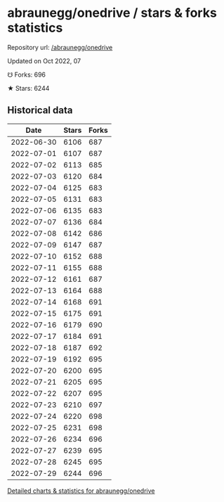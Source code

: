 # abraunegg/onedrive / stars & forks statistics

Repository url: [/abraunegg/onedrive](https://github.com/abraunegg/onedrive)

Updated on Oct 2022, 07

☋ Forks: 696

★ Stars: 6244

## Historical data
| Date | Stars | Forks |
|------|-------|-------|
| 2022-06-30 | 6106 | 687 | 
| 2022-07-01 | 6107 | 687 | 
| 2022-07-02 | 6113 | 685 | 
| 2022-07-03 | 6120 | 684 | 
| 2022-07-04 | 6125 | 683 | 
| 2022-07-05 | 6131 | 683 | 
| 2022-07-06 | 6135 | 683 | 
| 2022-07-07 | 6136 | 684 | 
| 2022-07-08 | 6142 | 686 | 
| 2022-07-09 | 6147 | 687 | 
| 2022-07-10 | 6152 | 688 | 
| 2022-07-11 | 6155 | 688 | 
| 2022-07-12 | 6161 | 687 | 
| 2022-07-13 | 6164 | 688 | 
| 2022-07-14 | 6168 | 691 | 
| 2022-07-15 | 6175 | 691 | 
| 2022-07-16 | 6179 | 690 | 
| 2022-07-17 | 6184 | 691 | 
| 2022-07-18 | 6187 | 692 | 
| 2022-07-19 | 6192 | 695 | 
| 2022-07-20 | 6200 | 695 | 
| 2022-07-21 | 6205 | 695 | 
| 2022-07-22 | 6207 | 695 | 
| 2022-07-23 | 6210 | 697 | 
| 2022-07-24 | 6220 | 698 | 
| 2022-07-25 | 6231 | 698 | 
| 2022-07-26 | 6234 | 696 | 
| 2022-07-27 | 6239 | 695 | 
| 2022-07-28 | 6245 | 695 | 
| 2022-07-29 | 6244 | 696 | 


[Detailed charts & statistics for abraunegg/onedrive](https://reviewgithub.com/rep/abraunegg/onedrive)
